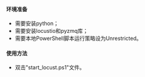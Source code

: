 #### 环境准备

- 需要安装python；
- 需要安装locustio和pyzmq库；
- 需要本地PowerShell脚本运行策略设为Unrestricted。

#### 使用方法

- 双击"start_locust.ps1"文件。